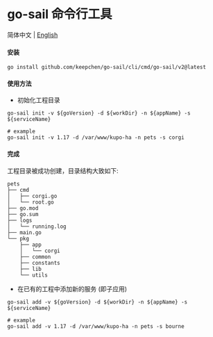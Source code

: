 # go-sail 命令行工具  

简体中文 | [English](README_EN.md)

#### 安装  
```shell
go install github.com/keepchen/go-sail/cli/cmd/go-sail/v2@latest
```  

#### 使用方法  
- 初始化工程目录
```shell
go-sail init -v ${goVersion} -d ${workDir} -n ${appName} -s ${serviceName}  

# example
go-sail init -v 1.17 -d /var/www/kupo-ha -n pets -s corgi
```  

#### 完成  
工程目录被成功创建，目录结构大致如下:  
```text
pets
├── cmd
│   ├── corgi.go
│   └── root.go
├── go.mod
├── go.sum
├── logs
│   └── running.log
├── main.go
└── pkg
    ├── app
    │   └── corgi
    ├── common
    ├── constants
    ├── lib
    └── utils
```  

- 在已有的工程中添加新的服务 (即子应用)
```shell
go-sail add -v ${goVersion} -d ${workDir} -n ${appName} -s ${serviceName}  

# example
go-sail add -v 1.17 -d /var/www/kupo-ha -n pets -s bourne
```  

